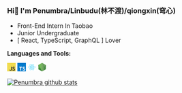 ### Hi👋 I'm Penumbra/Linbudu(林不渡)/qiongxin(穹心)


- Front-End Intern In Taobao
- Junior Undergraduate
- \[ React, TypeScript, GraphQL \] Lover

**Languages and Tools:**  

<code><img height="20" src="https://raw.githubusercontent.com/github/explore/80688e429a7d4ef2fca1e82350fe8e3517d3494d/topics/javascript/javascript.png"></code>
<code><img height="20" src="https://raw.githubusercontent.com/github/explore/80688e429a7d4ef2fca1e82350fe8e3517d3494d/topics/typescript/typescript.png"></code>
<code><img height="20" src="https://raw.githubusercontent.com/github/explore/80688e429a7d4ef2fca1e82350fe8e3517d3494d/topics/react/react.png"></code>
<code><img height="20" src="https://raw.githubusercontent.com/github/explore/80688e429a7d4ef2fca1e82350fe8e3517d3494d/topics/nodejs/nodejs.png"></code>

[![Penumbra github stats](https://github-readme-stats.vercel.app/api?username=linbudu599&show_icons=true)](https://github.com/anuraghazra/github-readme-stats)
